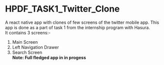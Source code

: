 # HPDF_TASK1_Twitter_Clone
A react native app with clones of few screens of the twitter mobile app.
This app is done as a part of task 1 from the internship program with Hasura.<br>
It contains 3 screens:- <br>
1) Main Screen  <br>
2) Left Navigation Drawer  <br>
3) Search Screen <br>
<b>Note: Full fledged app in in progess <b> <br>
